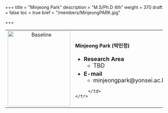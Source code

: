 +++
title = "Minjeong Park"
description = "M.S/Ph.D 4th"
weight = 370
draft = false
toc = true
bref = "/members/MinjeongPARK.jpg"

+++

<table>
    <tr>
       <td width="280" align="center" valign="top">
          <img alt="Baseline" width="200px" height="240" src="/members/MinjeongPARK.jpg">
       </td>
       <td>
            <h4>Minjeong Park (박민정)</h4>
            <ul class="member_info">
                <li style="font-size: 18px"><b>Research Area</b>
                    <ul class="interest">
                        <li style="margin-bottom: 5px">TBD</li>
                    </ul>
                </li>
                <li style="font-size: 18px"><b>E-mail</b>
                    <ul>
                        <li style="margin-bottom: 5px">minjeongpark@yonsei.ac.kr</li>
                    </ul>
                </li>
            </ul>


         </td>
    </tr>
</table>
